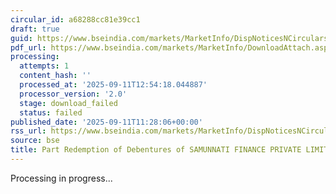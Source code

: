 ```yaml
---
circular_id: a68288cc81e39cc1
draft: true
guid: https://www.bseindia.com/markets/MarketInfo/DispNoticesNCirculars.aspx?Noticeid={02EFE7C1-E136-476C-BE5A-164046964823}&noticeno=20250911-27&dt=09/11/2025&icount=27&totcount=72&flag=0
pdf_url: https://www.bseindia.com/markets/MarketInfo/DownloadAttach.aspx?id=20250911-27&attachedId=
processing:
  attempts: 1
  content_hash: ''
  processed_at: '2025-09-11T12:54:18.044887'
  processor_version: '2.0'
  stage: download_failed
  status: failed
published_date: '2025-09-11T11:28:06+00:00'
rss_url: https://www.bseindia.com/markets/MarketInfo/DispNoticesNCirculars.aspx?Noticeid={02EFE7C1-E136-476C-BE5A-164046964823}&noticeno=20250911-27&dt=09/11/2025&icount=27&totcount=72&flag=0
source: bse
title: Part Redemption of Debentures of SAMUNNATI FINANCE PRIVATE LIMITED
---
```


Processing in progress...